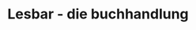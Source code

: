 ---
title: "Lesbar - die buchhandlung"
url: /weilheim-in-oberbayern/lesbar-die-buchhandlung/
shop: Bücher
---